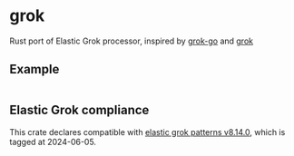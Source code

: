 # grok

Rust port of Elastic Grok processor, inspired by [grok-go][grok-go] and [grok][grok]

## Example

```rust
```

## Elastic Grok compliance

This crate declares compatible with [elastic grok patterns v8.14.0][grok-patterns], which is tagged at 2024-06-05.

[grok-patterns]: https://github.com/elastic/elasticsearch/tree/v8.14.0/libs/grok/src/main/resources/patterns/ecs-v1
[grok-go]: https://github.com/elastic/go-grok
[grok]: https://github.com/daschl/grok

